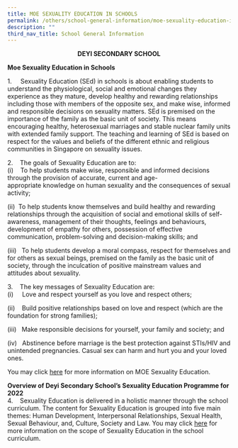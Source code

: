 ```yaml
---
title: MOE SEXUALITY EDUCATION IN SCHOOLS
permalink: /others/school-general-information/moe-sexuality-education-in-schools/
description: ""
third_nav_title: School General Information
---
```

<center> <strong> DEYI SECONDARY SCHOOL </strong></center>

**Moe Sexuality Education in Schools** 

1.     Sexuality Education (SEd) in schools is about enabling students to understand the physiological, social and emotional changes they experience as they mature, develop healthy and rewarding relationships including those with members of the opposite sex, and make wise, informed and responsible decisions on sexuality matters. SEd is premised on the importance of the family as the basic unit of society. This means encouraging healthy, heterosexual marriages and stable nuclear family units with extended family support. The teaching and learning of SEd is based on respect for the values and beliefs of the different ethnic and religious communities in Singapore on sexuality issues.

  
2.    The goals of Sexuality Education are to:  <br>
(i)    To help students make wise, responsible and informed decisions through the provision of accurate, current and age-appropriate knowledge on human sexuality and the consequences of sexual activity;

(ii)  To help students know themselves and build healthy and rewarding relationships through the acquisition of social and emotional skills of self-awareness, management of their thoughts, feelings and behaviours, development of empathy for others, possession of effective communication, problem-solving and decision-making skills; and 

(iii)   To help students develop a moral compass, respect for themselves and for others as sexual beings, premised on the family as the basic unit of society, through the inculcation of positive mainstream values and attitudes about sexuality.

3.    The key messages of Sexuality Education are: <br>
(i)     Love and respect yourself as you love and respect others;

(ii)    Build positive relationships based on love and respect (which are the foundation for strong families);  

(iii)   Make responsible decisions for yourself, your family and society; and  

(iv)   Abstinence before marriage is the best protection against STIs/HIV and unintended pregnancies. Casual sex can harm and hurt you and your loved ones.  

You may click [here](https://www.moe.gov.sg/education-in-sg/our-programmes/sexuality-education) for more information on MOE Sexuality Education.

**Overview of Deyi Secondary School’s Sexuality Education Programme for 2022** <br>
4.    Sexuality Education is delivered in a holistic manner through the school curriculum. The content for Sexuality Education is grouped into five main themes: Human Development, Interpersonal Relationships, Sexual Health, Sexual Behaviour, and, Culture, Society and Law. You may click [here](https://www.moe.gov.sg/education-in-sg/our-programmes/sexuality-education/scope-and-teaching-approach) for more information on the scope of Sexuality Education in the school curriculum.